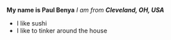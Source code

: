 **My name is Paul Benya**
_I am from **Cleveland, OH, USA**_

* I like sushi
* I like to tinker around the house
